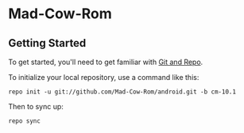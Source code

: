 Mad-Cow-Rom
===========


Getting Started
---------------

To get started, you'll need to get
familiar with [Git and Repo](http://source.android.com/download/using-repo).

To initialize your local repository, use a command like this:

    repo init -u git://github.com/Mad-Cow-Rom/android.git -b cm-10.1

Then to sync up:

    repo sync


